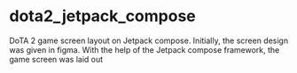 # dota2_jetpack_compose
DoTA 2 game screen layout on Jetpack compose. Initially, the screen design was given in figma.
With the help of the Jetpack compose framework, the game screen was laid out

